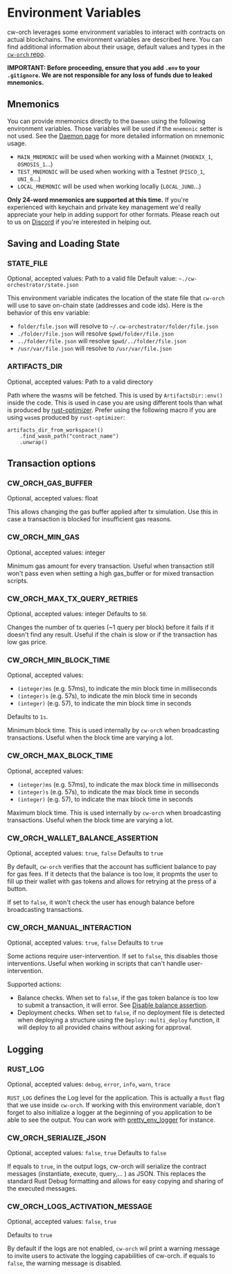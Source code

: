 # Environment Variables

cw-orch leverages some environment variables to interact with contracts on actual blockchains. The environment variables are described here. You can find additional information about their usage, default values and types in the <a href="https://github.com/AbstractSDK/cw-orchestrator/blob/main/packages/cw-orch-core/src/env.rs" target="_blank">`cw-orch` repo</a>.

**IMPORTANT: Before proceeding, ensure that you add `.env` to your `.gitignore`. We are not responsible for any loss of funds due to leaked mnemonics.**

## Mnemonics

You can provide mnemonics directly to the `Daemon` using the following environment variables. Those variables will be used if the `mnemonic` setter is not used. See the [Daemon page](../integrations/daemon.md#configuration) for more detailed information on mnemonic usage.

- `MAIN_MNEMONIC` will be used when working with a Mainnet (`PHOENIX_1`, `OSMOSIS_1`...)
- `TEST_MNEMONIC` will be used when working with a Testnet (`PISCO_1`, `UNI_6`...)
- `LOCAL_MNEMONIC` will be used when working locally (`LOCAL_JUNO`...)

**Only 24-word mnemonics are supported at this time.** If you're experienced with keychain and private key management we'd really appreciate your help in adding support for other formats. Please reach out to us on <a href="https://discord.gg/uch3Tq3aym" target="_blank">Discord</a> if you're interested in helping out.

## Saving and Loading State

### STATE_FILE

Optional, accepted values: Path to a valid file
Default value: `~./cw-orchestrator/state.json`

This environment variable indicates the location of the state file that `cw-orch` will use to save on-chain state (addresses and code ids). Here is the behavior of this env variable:

- `folder/file.json` will resolve to `~/.cw-orchestrator/folder/file.json`
- `./folder/file.json` will resolve `$pwd/folder/file.json`
- `../folder/file.json` will resolve `$pwd/../folder/file.json`
- `/usr/var/file.json` will resolve to `/usr/var/file.json`

### ARTIFACTS_DIR

Optional, accepted values: Path to a valid directory

Path where the wasms will be fetched. This is used by `ArtifactsDir::env()` inside the code.
This is used in case you are using different tools than what is produced by <a href="https://github.com/CosmWasm/rust-optimizer" target="_blank">rust-optimizer</a>. Prefer using the following macro if you are using `wasm`s produced by `rust-optimizer`:

```rust,ignore
artifacts_dir_from_workspace!()
    .find_wasm_path("contract_name")
    .unwrap()
```

## Transaction options

### CW_ORCH_GAS_BUFFER

Optional, accepted values: float

This allows changing the gas buffer applied after tx simulation. Use this in case a transaction is blocked for insufficient gas reasons.

### CW_ORCH_MIN_GAS

Optional, accepted values: integer

Minimum gas amount for every transaction. Useful when transaction still won't pass even when setting a high gas_buffer or for mixed transaction scripts.

### CW_ORCH_MAX_TX_QUERY_RETRIES

Optional, accepted values: integer
Defaults to `50`.

Changes the number of tx queries (~1 query per block) before it fails if it doesn't find any result. Useful if the chain is slow or if the transaction has low gas price.

### CW_ORCH_MIN_BLOCK_TIME

Optional, accepted values:

- `(integer)ms` (e.g. 57ms), to indicate the min block time in milliseconds
- `(integer)s` (e.g. 57s), to indicate the min block time in seconds
- `(integer)` (e.g. 57), to indicate the min block time in seconds

Defaults to `1s`.

Minimum block time. This is used internally by `cw-orch` when broadcasting transactions. Useful when the block time are varying a lot.

### CW_ORCH_MAX_BLOCK_TIME

Optional, accepted values:

- `(integer)ms` (e.g. 57ms), to indicate the max block time in milliseconds
- `(integer)s` (e.g. 57s), to indicate the max block time in seconds
- `(integer)` (e.g. 57), to indicate the max block time in seconds

Maximum block time. This is used internally by `cw-orch` when broadcasting transactions. Useful when the block time are varying a lot.

### CW_ORCH_WALLET_BALANCE_ASSERTION

Optional, accepted values: `true`, `false`
Defaults to `true`

By default, `cw-orch` verifies that the account has sufficient balance to pay for gas fees. If it detects that the balance is too low, it propmts the user to fill up their wallet with gas tokens and allows for retrying at the press of a button.

If set to `false`, it won't check the user has enough balance before broadcasting transactions.

### CW_ORCH_MANUAL_INTERACTION

Optional, accepted values: `true`, `false`
Defaults to `true`

Some actions require user-intervention. If set to `false`, this disables those interventions. Useful when working in scripts that can't handle user-intervention.

Supported actions:

- Balance checks. When set to `false`, if the gas token balance is too low to submit a transaction, it will error. See [Disable balance assertion](#cw_orch_disable_wallet_balance_assertion).
- Deployment checks. When set to `false`, if no deployment file is detected when deploying a structure using the `Deploy::multi_deploy` function, it will deploy to all provided chains without asking for approval.

## Logging

### RUST_LOG

Optional, accepted values: `debug`, `error`, `info`, `warn`,  `trace`

 `RUST_LOG` defines the Log level for the application. This is actually a `Rust` flag that we use inside `cw-orch`. If working with this environment variable, don't forget to also initialize a logger at the beginning of you application to be able to see the output. You can work with <a href="https://crates.io/crates/pretty_env_logger/" target="_blank">pretty_env_logger</a> for instance.

### CW_ORCH_SERIALIZE_JSON

Optional, accepted values: `false`, `true`
Defaults to `false`

If equals to `true`, in the output logs, cw-orch will serialize the contract messages (instantiate, execute, query,... ) as JSON. This replaces the standard Rust Debug formatting and allows for easy copying and sharing of the executed messages.

### CW_ORCH_LOGS_ACTIVATION_MESSAGE

Optional, accepted values: `false`, `true`

Defaults to `true`

By default if the logs are not enabled, `cw-orch` wil print a warning message to invite users to activate the logging capabilities of cw-orch. if equals to `false`, the warning message is disabled.
